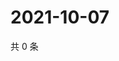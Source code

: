 # 2021-10-07

共 0 条

<!-- BEGIN WEIBO -->
<!-- 最后更新时间 Thu Oct 07 2021 10:03:00 GMT+0800 (China Standard Time) -->

<!-- END WEIBO -->
